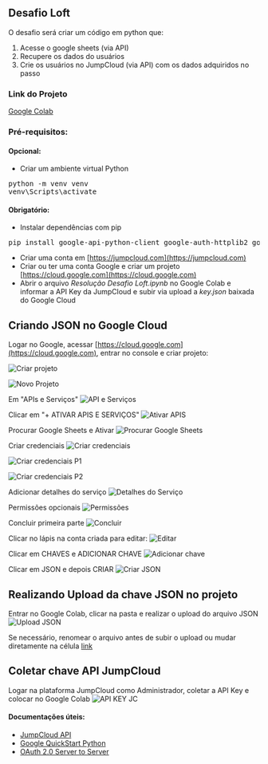 ## Desafio Loft

O desafio será criar um código em python que:

1. Acesse o google sheets (via API)
2. Recupere os dados do usuários
3. Crie os usuários no JumpCloud (via API) com os dados adquiridos no passo

### Link do Projeto

[Google Colab](https://colab.research.google.com/drive/1l_U0AwxHxi2VtlhOUPAfr9W123BhT_KD?usp=sharing)

### Pré-requisitos:

#### Opcional:
* Criar um ambiente virtual Python

<pre>
python -m venv venv
venv\Scripts\activate
</pre>

#### Obrigatório:
* Instalar dependências com pip

<pre>
pip install google-api-python-client google-auth-httplib2 google-auth-oauthlib pandas
</pre>

* Criar uma conta em [https://jumpcloud.com](https://jumpcloud.com)
* Criar ou ter uma conta Google e criar um projeto [https://cloud.google.com](https://cloud.google.com)
* Abrir o arquivo *Resolução Desafio Loft.ipynb* no Google Colab e informar a API Key da JumpCloud e subir via upload a *key.json* baixada do Google Cloud

## Criando JSON no Google Cloud

Logar no Google, acessar [https://cloud.google.com](https://cloud.google.com), entrar no console e criar projeto:

![Criar projeto](https://github.com/pycriador/pyJumpCloud/blob/b78b4fcdd44867c3ab579fcb984cc44723cb635e/imagens/Criar%20projeto.PNG)

![Novo Projeto](https://github.com/pycriador/pyJumpCloud/blob/b78b4fcdd44867c3ab579fcb984cc44723cb635e/imagens/Novo%20Projeto.PNG)

Em "APIs e Serviços"
![API e Serviços](https://github.com/pycriador/pyJumpCloud/blob/b78b4fcdd44867c3ab579fcb984cc44723cb635e/imagens/API%20e%20Servi%C3%A7os.PNG)

Clicar em "+ ATIVAR APIS E SERVIÇOS"
![Ativar APIS](https://github.com/pycriador/pyJumpCloud/blob/b78b4fcdd44867c3ab579fcb984cc44723cb635e/imagens/Ativar%20API%20e%20Servi%C3%A7os.PNG)

Procurar Google Sheets e Ativar
![Procurar Google Sheets](https://github.com/pycriador/pyJumpCloud/blob/b78b4fcdd44867c3ab579fcb984cc44723cb635e/imagens/Procurar%20Google%20Sheets%20API.PNG)

Criar credenciais
![Criar credenciais](https://github.com/pycriador/pyJumpCloud/blob/b78b4fcdd44867c3ab579fcb984cc44723cb635e/imagens/Criar%20Credenciais%20Google%20Sheets.PNG)

![Criar credenciais P1](https://github.com/pycriador/pyJumpCloud/blob/b78b4fcdd44867c3ab579fcb984cc44723cb635e/imagens/Tipo%20de%20credencial.PNG)

![Criar credenciais P2](https://github.com/pycriador/pyJumpCloud/blob/b78b4fcdd44867c3ab579fcb984cc44723cb635e/imagens/Tipo%20de%20credencial%20P2.PNG)

Adicionar detalhes do serviço
![Detalhes do Serviço](https://github.com/pycriador/pyJumpCloud/blob/b78b4fcdd44867c3ab579fcb984cc44723cb635e/imagens/Detalhes%20do%20Servi%C3%A7o.PNG)

Permissões opcionais
![Permissões](https://github.com/pycriador/pyJumpCloud/blob/b78b4fcdd44867c3ab579fcb984cc44723cb635e/imagens/Permiss%C3%B5es%20Opcionais.PNG)

Concluir primeira parte
![Concluir](https://github.com/pycriador/pyJumpCloud/blob/b78b4fcdd44867c3ab579fcb984cc44723cb635e/imagens/Concluir%20P1.PNG)

Clicar no lápis na conta criada para editar:
![Editar](https://github.com/pycriador/pyJumpCloud/blob/b78b4fcdd44867c3ab579fcb984cc44723cb635e/imagens/Editar%20contas%20de%20servi%C3%A7o.PNG)

Clicar em CHAVES e ADICIONAR CHAVE
![Adicionar chave](https://github.com/pycriador/pyJumpCloud/blob/b78b4fcdd44867c3ab579fcb984cc44723cb635e/imagens/Chaves.PNG)

Clicar em JSON e depois CRIAR
![Criar JSON](https://github.com/pycriador/pyJumpCloud/blob/b78b4fcdd44867c3ab579fcb984cc44723cb635e/imagens/Criar%20chave%20JSON.PNG)


## Realizando Upload da chave JSON no projeto

Entrar no Google Colab, clicar na pasta e realizar o upload do arquivo JSON
![Upload JSON](https://github.com/pycriador/pyJumpCloud/blob/bcd95e3c36300ddae91a3af9095115b94392385d/imagens/Subir%20chave%20JSON.PNG)

Se necessário, renomear o arquivo antes de subir o upload ou mudar diretamente na célula [link](https://colab.research.google.com/drive/1l_U0AwxHxi2VtlhOUPAfr9W123BhT_KD#scrollTo=2j-jjiu3-_w0&line=8&uniqifier=1)

## Coletar chave API JumpCloud

Logar na plataforma JumpCloud como Administrador, coletar a API Key e colocar no Google Colab
![API KEY JC](https://github.com/pycriador/pyJumpCloud/blob/d2a2787efc65f5d9ee0f4b2c84f2987a46e034a7/imagens/JumpCloud%20API%20Key.PNG)

#### Documentações úteis:

* [JumpCloud API](https://docs.jumpcloud.com/api/2.0/index.html#operation/bulk_usersCreate)
* [Google QuickStart Python](https://developers.google.com/sheets/api/quickstart/python)
* [OAuth 2.0 Server to Server](https://developers.google.com/identity/protocols/oauth2/service-account)
